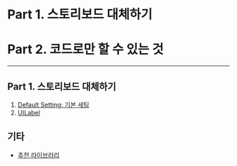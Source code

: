 # Part 1. 스토리보드 대체하기
# Part 2. 코드로만 할 수 있는 것
---------------

## Part 1. 스토리보드 대체하기
1. [Default Setting: 기본 세팅](https://github.com/krgoodnews/BuildAppOnlySwiftCode/blob/master/p1_1_Default%20setting.md)
2. [UILabel](https://github.com/krgoodnews/BuildAppOnlySwiftCode/blob/master/p1_2_UILabel.md)

## 기타
- [추천 라이브러리](https://github.com/krgoodnews/BuildAppOnlySwiftCode/blob/master/%EC%B6%94%EC%B2%9C%20%EB%9D%BC%EC%9D%B4%EB%B8%8C%EB%9F%AC%EB%A6%AC.md)